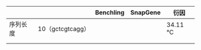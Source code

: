 |          |                  | Benchling | SnapGene | 衍因    |
| -------- | ---------------- | --------- | -------- | ------- |
| 序列长度 | 10（gctcgtcagg） |           |          | 34.11 ℃ |
|          |                  |           |          |         |
|          |                  |           |          |         |

